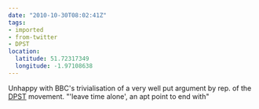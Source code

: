 ```yaml
---
date: "2010-10-30T08:02:41Z"
tags:
- imported
- from-twitter
- DPST
location:
  latitude: 51.72317349
  longitude: -1.97108638
---
```

Unhappy with BBC's trivialisation of a very well put argument by rep. of the [DPST](/tags/DPST) movement. "'leave time alone', an apt point to end with"
